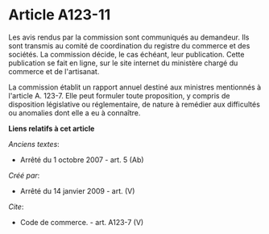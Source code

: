 # Article A123-11

Les avis rendus par la commission sont communiqués au demandeur. Ils sont transmis au comité de coordination du registre du
commerce et des sociétés. La commission décide, le cas échéant, leur publication. Cette publication se fait en ligne, sur le
site internet du ministère chargé du commerce et de l'artisanat. 

La commission établit un rapport annuel destiné aux ministres mentionnés à l'article A. 123-7. Elle peut formuler toute
proposition, y compris de disposition législative ou réglementaire, de nature à remédier aux difficultés ou anomalies dont
elle a eu à connaître.

**Liens relatifs à cet article**

_Anciens textes_:

  - Arrêté du 1 octobre 2007 - art. 5 (Ab)

_Créé par_:

  - Arrêté du 14 janvier 2009 - art. (V)

_Cite_:

  - Code de commerce. - art. A123-7 (V)
